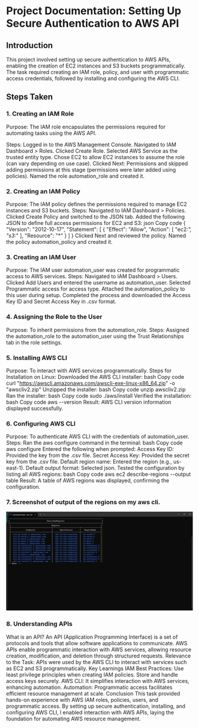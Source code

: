 # Project Documentation: Setting Up Secure Authentication to AWS API

## Introduction
This project involved setting up secure authentication to AWS APIs, enabling the creation of EC2 instances and S3 buckets programmatically. The task required creating an IAM role, policy, and user with programmatic access credentials, followed by installing and configuring the AWS CLI.

## Steps Taken
###  1. Creating an IAM Role
Purpose: The IAM role encapsulates the permissions required for automating tasks using the AWS API.

Steps:
Logged in to the AWS Management Console.
Navigated to IAM Dashboard > Roles.
Clicked Create Role.
Selected AWS Service as the trusted entity type.
Chose EC2 to allow EC2 instances to assume the role (can vary depending on use case).
Clicked Next: Permissions and skipped adding permissions at this stage (permissions were later added using policies).
Named the role automation_role and created it.

### 2. Creating an IAM Policy
Purpose: The IAM policy defines the permissions required to manage EC2 instances and S3 buckets.
Steps:
Navigated to IAM Dashboard > Policies.
Clicked Create Policy and switched to the JSON tab.
Added the following JSON to define full access permissions for EC2 and S3:
json
Copy code
{
  "Version": "2012-10-17",
  "Statement": [
    {
      "Effect": "Allow",
      "Action": [
        "ec2:*",
        "s3:*"
      ],
      "Resource": "*"
    }
  ]
}
Clicked Next and reviewed the policy.
Named the policy automation_policy and created it.

### 3. Creating an IAM User
Purpose: The IAM user automation_user was created for programmatic access to AWS services.
Steps:
Navigated to IAM Dashboard > Users.
Clicked Add Users and entered the username as automation_user.
Selected Programmatic access for access type.
Attached the automation_policy to this user during setup.
Completed the process and downloaded the Access Key ID and Secret Access Key in .csv format.

### 4. Assigning the Role to the User
Purpose: To inherit permissions from the automation_role.
Steps:
Assigned the automation_role to the automation_user using the Trust Relationships tab in the role settings.

### 5. Installing AWS CLI
Purpose: To interact with AWS services programmatically.
Steps for Installation on Linux:
Downloaded the AWS CLI installer:
bash
Copy code
curl "https://awscli.amazonaws.com/awscli-exe-linux-x86_64.zip" -o "awscliv2.zip"
Unzipped the installer:
bash
Copy code
unzip awscliv2.zip
Ran the installer:
bash
Copy code
sudo ./aws/install
Verified the installation:
bash
Copy code
aws --version
Result: AWS CLI version information displayed successfully.

### 6. Configuring AWS CLI
Purpose: To authenticate AWS CLI with the credentials of automation_user.
Steps:
Ran the aws configure command in the terminal:
bash
Copy code
aws configure
Entered the following when prompted:
Access Key ID: Provided the key from the .csv file.
Secret Access Key: Provided the secret key from the .csv file.
Default region name: Entered the region (e.g., us-east-1).
Default output format: Selected json.
Tested the configuration by listing all AWS regions:
bash
Copy code
aws ec2 describe-regions --output table
Result: A table of AWS regions was displayed, confirming the configuration.

### 7. Screenshot of output of the regions on my aws cli.
![alt text](aws_region_list_table.png)

### 8. Understanding APIs
What is an API?
An API (Application Programming Interface) is a set of protocols and tools that allow software applications to communicate.
AWS APIs enable programmatic interaction with AWS services, allowing resource creation, modification, and deletion through structured requests.
Relevance to the Task:
APIs were used by the AWS CLI to interact with services such as EC2 and S3 programmatically.
Key Learnings
IAM Best Practices:
Use least privilege principles when creating IAM policies.
Store and handle access keys securely.
AWS CLI:
It simplifies interaction with AWS services, enhancing automation.
Automation:
Programmatic access facilitates efficient resource management at scale.
Conclusion
This task provided hands-on experience with AWS IAM roles, policies, users, and programmatic access. By setting up secure authentication, installing, and configuring AWS CLI, I enabled interaction with AWS APIs, laying the foundation for automating AWS resource management.